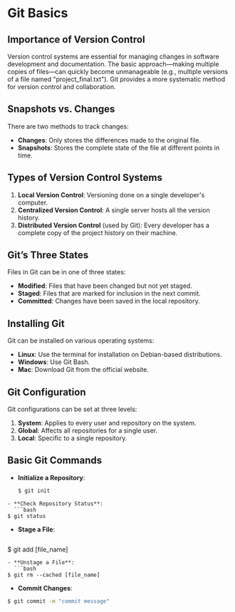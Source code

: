 # Git Basics

## Importance of Version Control
Version control systems are essential for managing changes in software development and documentation. The basic approach—making multiple copies of files—can quickly become unmanageable (e.g., multiple versions of a file named "project_final.txt"). Git provides a more systematic method for version control and collaboration.

## Snapshots vs. Changes
There are two methods to track changes:
- **Changes**: Only stores the differences made to the original file.
- **Snapshots**: Stores the complete state of the file at different points in time.

## Types of Version Control Systems
1. **Local Version Control**: Versioning done on a single developer's computer.
2. **Centralized Version Control**: A single server hosts all the version history.
3. **Distributed Version Control** (used by Git): Every developer has a complete copy of the project history on their machine.

## Git’s Three States
Files in Git can be in one of three states:
- **Modified**: Files that have been changed but not yet staged.
- **Staged**: Files that are marked for inclusion in the next commit.
- **Committed**: Changes have been saved in the local repository.

## Installing Git
Git can be installed on various operating systems:
- **Linux**: Use the terminal for installation on Debian-based distributions.
- **Windows**: Use Git Bash.
- **Mac**: Download Git from the official website.

## Git Configuration
Git configurations can be set at three levels:
1. **System**: Applies to every user and repository on the system.
2. **Global**: Affects all repositories for a single user.
3. **Local**: Specific to a single repository.

## Basic Git Commands

- **Initialize a Repository**:  
  ```bash
  $ git init
```
- **Check Repository Status**:
  ```bash
$ git status
```
- **Stage a File**:
  ```bash
$ git add [file_name]
```
- **Unstage a File**:
  ```bash
$ git rm --cached [file_name]
```
- **Commit Changes**:
```bash
$ git commit -m "commit message"
```
